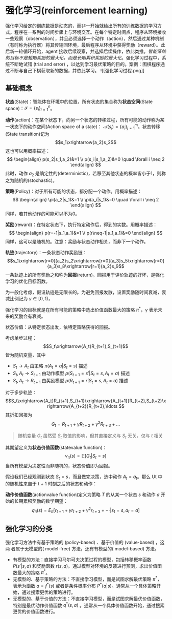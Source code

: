 # 强化学习(reinforcement learning)

强化学习给定的训练数据是动态的，而非一开始就给出所有的训练数据的学习方式。程序在⼀系列的时间步骤上与环境交互。在每个特定时间点，程序从环境接收⼀些观察（observation），并且必须选择⼀个动作（action），然后通过某种机制（有时称为执⾏器）将其传输回环境，最后程序从环境中获得奖励（reward）。此后新⼀轮循环开始，agent 接收后续观察，并选择后续操作，依此类推。*智能系统的目标不是短期奖励的最大化，而是长期累积奖励的最大化*。强化学习过程中，系统不断地试错 (trial and error) ，以达到学习最优策略的目的。案例：围棋程序通过不断与自己下棋获取新的数据，并依此学习。
![[强化学习过程.png]]
## 基础概念

**状态**(State)：智能体在环境中的位置，所有状态的集合称为**状态空间**(State space)：$\mathcal{S}=\{ s_i \}_{i=1}^n$。

**动作**(action)：在某个状态下，向另一个状态的转移过程，所有可能的动作称为某一状态下的动作空间(Action space of a state)： $\mathcal{A}(s_i)=\{ a_i \}_{j=1}^m$。状态转移(State transition)记为
$$s_1\xrightarrow{a_2}s_2$$
这也可以用概率描述：
$$ \begin{align}
p(s_2|s_1,a_2)&=1 \\
p(s_i|s_1,a_2)&=0 \quad \forall i \neq 2
\end{align} $$
此时，动作 $a_2$ 是确定性的(deterministic)，若移至其他状态的概率皆小于1，则称之为随机的(stochastic)。

**策略**(Policy)：对于所有可能的状态，都分配一个动作。用概率描述：
$$ \begin{align}
\pi(a_2|s_1)&=1 \\
\pi(a_i|s_1)&=0 \quad \forall i \neq 2
\end{align} $$
同样，若其他动作的可能可以不为0。

**奖励**(reward)：在特定状态下，执行特定动作后，得到的实数。用概率描述：
$$ \begin{align}
p(r=-1|s_1,a_1)&=1 \\
p(r\neq-1|s_1,a_1)&=0 
\end{align} $$
同样，这可以是随机的。注意：奖励与状态动作相关，而非下一个动作。

**轨迹**(trajectory)：一条状态动作奖励链：
$$s_1\xrightarrow[r=0]{a_2}s_2\xrightarrow[r=0]{a_3}s_5\xrightarrow[r=0]{a_3}s_8\xrightarrow[r=1]{a_2}s_9$$
一条轨迹上的所有奖励之和称为**回报**(return)。回报用于评价轨迹的好坏，是强化学习的优化目标函数。

为一般化考虑，假设轨迹是无限长的。为避免回报发散，设置奖励随时间衰减，衰减比例记为 $\gamma \in [0,1)$，


强化学习的目标就是在所有可能的策略中选出价值函数最大的策略 $\pi^*$，$\gamma$ 表示未来的奖励会有衰减。

状态价值：从特定状态出发，依特定策略获得的回报。

考虑单步过程：
$$S_t\xrightarrow{A_t}R_{t+1},S_{t+1}$$ 皆为随机变量，其中
+ $S_t \to A_t$ 由策略 $\pi(A_t=a|S_t=s)$ 描述
+ $S_t,A_t \to S_{t+1}$ 由动作模型 $p(S_{t+1}=s'|S_t=s,A_t=a)$ 描述
+ $S_t,A_t \to R_{t+1}$ 由奖励模型 $p(R_{t+1}=r|S_t=s,A_t=a)$ 描述

对于多步轨迹：
$$S_t\xrightarrow{A_t}R_{t+1},S_{t+1}\xrightarrow{A_{t+1}}R_{t+2},S_{t+2}\xrightarrow{A_{t+2}}R_{t+3},\ldots $$
其折扣回报为
$$G_t=R_{t+1}+\gamma R_{t+2}+\gamma^2R_{t+3}+\ldots $$ 
>随机变量 $G_t$ 虽然受 $S_t$ 取值的影响，但其直接定义与 $S_t$ 无关，仅与 $t$ 相关

其期望定义为**状态价值函数**(statevalue function)：
$$ v_\pi(s)=\mathbb{E}[G_t|S_t=s]$$
当所有模型为决定性而非随机的，状态价值即为回报。

假设我们已经观测到状态 $S_t=s$，而且做完决策，选中动作 $A_t=a_t$。那么 Ut 中的随机性来自于 t + 1 时刻之后的状态和动作：

**动作价值函数**(actionvalue function)定义为策略 $T$ 的从某一个状态 $s$ 和动作 $a$ 开始的长期累积奖励的数学期望：
$$ q_{\pi}(s)=E_{\pi}[r_{t+1}+\gamma r_{t+2}+\gamma^2r_{t+3}+\cdots|s_t = s, a_t = a]$$


## 强化学习的分类

强化学习方法中有基于策略的 (policy-based) 、基于价值的 (value-based) ，这两
者属于无模型的( model-free) 方法，还有有模型的( model-based) 方法。

+ 有模型的方法：直接学习马尔可夫决策过程的模型，包括转移概率函数 $P(s'|s, a)$ 和奖励函数 $r(s, a)$。通过模型对环境的反馈进行预测，求出价值函数最大的策略 $\pi^*$。
+ 无模型的、基于策略的方法：不直接学习模型，而是试图求解最优策略 $\pi^*$，表示为函数 $a = f^*(s)$ 或者是条件概率分布 $P^*(a|s)$。通常从一个具体策略开始，通过搜索更优的策略进行。
+ 无模型的、基于价值的方法：不直接学习模型，而是试图求解最优价值函数，特别是最优动作价值函数 $q^*(s, a)$ 。通常从一个具体价值函数开始，通过搜索更优的价值函数进行。

